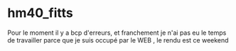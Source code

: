 # hm40_fitts

Pour le moment il y a bcp d'erreurs, et franchement je n'ai pas eu le temps 
de travailler parce que je suis occupé par le WEB , le rendu est ce weekend